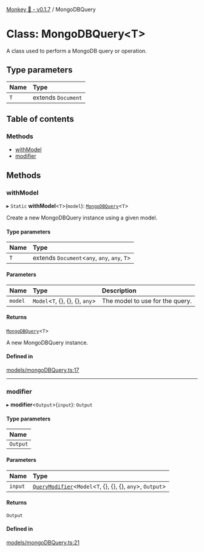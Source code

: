 [Monkey 🐒 - v0.1.7](../README.md) / MongoDBQuery

# Class: MongoDBQuery<T\>

A class used to perform a MongoDB query or operation.

## Type parameters

| Name | Type |
| :------ | :------ |
| `T` | extends `Document` |

## Table of contents

### Methods

- [withModel](MongoDBQuery.md#withmodel)
- [modifier](MongoDBQuery.md#modifier)

## Methods

### withModel

▸ `Static` **withModel**<`T`\>(`model`): [`MongoDBQuery`](MongoDBQuery.md)<`T`\>

Create a new MongoDBQuery instance using a given model.

#### Type parameters

| Name | Type |
| :------ | :------ |
| `T` | extends `Document`<`any`, `any`, `any`, `T`\> |

#### Parameters

| Name | Type | Description |
| :------ | :------ | :------ |
| `model` | `Model`<`T`, {}, {}, {}, `any`\> | The model to use for the query. |

#### Returns

[`MongoDBQuery`](MongoDBQuery.md)<`T`\>

A new MongoDBQuery instance.

#### Defined in

[models/mongoDBQuery.ts:17](https://github.com/bpisano/monkey/blob/4b4580e/src/models/mongoDBQuery.ts#L17)

___

### modifier

▸ **modifier**<`Output`\>(`input`): `Output`

#### Type parameters

| Name |
| :------ |
| `Output` |

#### Parameters

| Name | Type |
| :------ | :------ |
| `input` | [`QueryModifier`](../interfaces/QueryModifier.md)<`Model`<`T`, {}, {}, {}, `any`\>, `Output`\> |

#### Returns

`Output`

#### Defined in

[models/mongoDBQuery.ts:21](https://github.com/bpisano/monkey/blob/4b4580e/src/models/mongoDBQuery.ts#L21)
